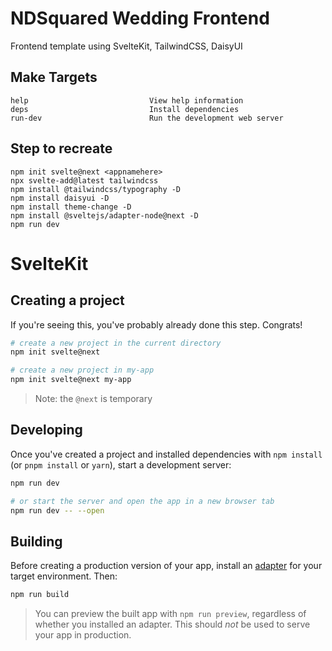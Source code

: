 # NDSquared Wedding Frontend

Frontend template using SvelteKit, TailwindCSS, DaisyUI

## Make Targets

```
help                           View help information
deps                           Install dependencies
run-dev                        Run the development web server
```

## Step to recreate

```
npm init svelte@next <appnamehere>
npx svelte-add@latest tailwindcss
npm install @tailwindcss/typography -D
npm install daisyui -D
npm install theme-change -D
npm install @sveltejs/adapter-node@next -D
npm run dev
```

# SvelteKit

## Creating a project

If you're seeing this, you've probably already done this step. Congrats!

```bash
# create a new project in the current directory
npm init svelte@next

# create a new project in my-app
npm init svelte@next my-app
```

> Note: the `@next` is temporary

## Developing

Once you've created a project and installed dependencies with `npm install` (or `pnpm install` or `yarn`), start a development server:

```bash
npm run dev

# or start the server and open the app in a new browser tab
npm run dev -- --open
```

## Building

Before creating a production version of your app, install an [adapter](https://kit.svelte.dev/docs#adapters) for your target environment. Then:

```bash
npm run build
```

> You can preview the built app with `npm run preview`, regardless of whether you installed an adapter. This should _not_ be used to serve your app in production.
